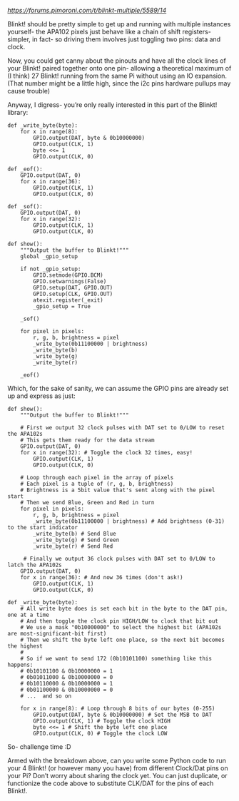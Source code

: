 _https://forums.pimoroni.com/t/blinkt-multiple/5589/14_

Blinkt! should be pretty simple to get up and running with multiple instances yourself- the APA102 pixels just behave like a chain of shift registers- simpler, in fact- so driving them involves just toggling two pins: data and clock.

Now, you could get canny about the pinouts and have all the clock lines of your Blinkt! paired together onto one pin- allowing a theoretical maximum of (I think) 27 Blinkt! running from the same Pi without using an IO expansion. (That number might be a little high, since the i2c pins hardware pullups may cause trouble)

Anyway, I digress- you’re only really interested in this part of the Blinkt! library:

```
def _write_byte(byte):
    for x in range(8):
        GPIO.output(DAT, byte & 0b10000000)
        GPIO.output(CLK, 1)
        byte <<= 1
        GPIO.output(CLK, 0)

def _eof():
    GPIO.output(DAT, 0)
    for x in range(36):
        GPIO.output(CLK, 1)
        GPIO.output(CLK, 0)

def _sof():
    GPIO.output(DAT, 0)
    for x in range(32):
        GPIO.output(CLK, 1)
        GPIO.output(CLK, 0)

def show():
    """Output the buffer to Blinkt!"""
    global _gpio_setup

    if not _gpio_setup:
        GPIO.setmode(GPIO.BCM)
        GPIO.setwarnings(False)
        GPIO.setup(DAT, GPIO.OUT)
        GPIO.setup(CLK, GPIO.OUT)
        atexit.register(_exit)
        _gpio_setup = True

    _sof()

    for pixel in pixels:
        r, g, b, brightness = pixel
        _write_byte(0b11100000 | brightness)
        _write_byte(b)
        _write_byte(g)
        _write_byte(r)

    _eof()
```

Which, for the sake of sanity, we can assume the GPIO pins are already set up and express as just:

```
def show():
    """Output the buffer to Blinkt!"""

    # First we output 32 clock pulses with DAT set to 0/LOW to reset the APA102s
    # This gets them ready for the data stream
    GPIO.output(DAT, 0)
    for x in range(32): # Toggle the clock 32 times, easy!
        GPIO.output(CLK, 1)
        GPIO.output(CLK, 0)

    # Loop through each pixel in the array of pixels
    # Each pixel is a tuple of (r, g, b, brightness)
    # Brightness is a 5bit value that's sent along with the pixel start
    # Then we send Blue, Green and Red in turn
    for pixel in pixels:
        r, g, b, brightness = pixel
        _write_byte(0b11100000 | brightness) # Add brightness (0-31) to the start indicator
        _write_byte(b) # Send Blue
        _write_byte(g) # Send Green
        _write_byte(r) # Send Red

     # Finally we output 36 clock pulses with DAT set to 0/LOW to latch the APA102s
    GPIO.output(DAT, 0)
    for x in range(36): # And now 36 times (don't ask!)
        GPIO.output(CLK, 1)
        GPIO.output(CLK, 0)

def _write_byte(byte):
    # All write byte does is set each bit in the byte to the DAT pin, one at a time
    # And then toggle the clock pin HIGH/LOW to clock that bit out
    # We use a mask "0b10000000" to select the highest bit (APA102s are most-significant-bit first)
    # Then we shift the byte left one place, so the next bit becomes the highest
    #
    # So if we want to send 172 (0b10101100) something like this happens:
    # 0b10101100 & 0b10000000 = 1
    # 0b01011000 & 0b10000000 = 0
    # 0b10110000 & 0b10000000 = 1
    # 0b01100000 & 0b10000000 = 0
    # ...  and so on

    for x in range(8): # Loop through 8 bits of our bytes (0-255)
        GPIO.output(DAT, byte & 0b10000000) # Set the MSB to DAT
        GPIO.output(CLK, 1) # Toggle the clock HIGH
        byte <<= 1 # Shift the byte left one place
        GPIO.output(CLK, 0) # Toggle the clock LOW
```

So- challenge time :D

Armed with the breakdown above, can you write some Python code to run your 4 Blinkt! (or however many you have) from different Clock/Dat pins on your Pi? Don’t worry about sharing the clock yet. You can just duplicate, or functionize the code above to substitute CLK/DAT for the pins of each Blinkt!.
